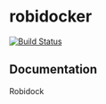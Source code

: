 # robidocker

[![Build Status](https://travis-ci.org/robisys/robidock.svg)](https://travis-ci.org/robisys/robidock)

## Documentation
Robidock
